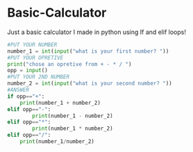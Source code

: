 # Basic-Calculator
Just a basic calculator I made in python using If and elif loops!
```python
#PUT YOUR NUMBER 
number_1 = int(input("what is your first number? "))
#PUT YOUR OPRETIVE
print("chose an opretive from + - * / ")
opp = input()
#PUT YOUR 2ND NUMBER 
number_2 = int(input("what is your second number? "))
#ANSWER
if opp=="+":
    print(number_1 + number_2)
elif opp=="-":
        print(number_1 - number_2)
elif opp=="*":
        print(number_1 * number_2)
elif opp=="/":
    print(number_1/number_2)
```
